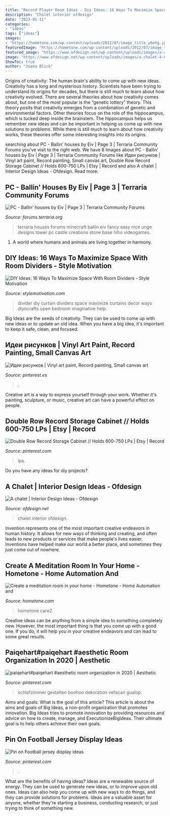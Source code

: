 ```yaml
---
title: "Record Player Room Ideas - Diy Ideas: 16 Ways To Maximize Space With Room Dividers"
description: "Chalet interior ofdesign"
date: "2023-01-11"
categories:
- "ideas"
tags: ["ideas"]
images:
- "https://hometone.com/wp-content/uploads/2012/07/image_title_y6ehg.jpg"
featuredImage: "https://hometone.com/wp-content/uploads/2012/07/image_title_y6ehg.jpg"
featured_image: "https://www.ofdesign.net/wp-content/uploads/images/a-chalet-4-870048258.jpg"
image: "https://www.ofdesign.net/wp-content/uploads/images/a-chalet-4-870048258.jpg"
ShowToc: true
author: "Juana Blick"
---
```



Origins of creativity: The human brain's ability to come up with new ideas.
Creativity has a long and mysterious history. Scientists have been trying to understand its origins for decades, but there is still much to learn about how creativity evolved. There are several theories about how creativity comes about, but one of the most popular is the “genetic lottery” theory. This theory posits that creativity emerges from a combination of genetic and environmental factors. Other theories focus on the role of the hippocampus, which is tucked deep inside the brainstem. The hippocampus helps us remember new ideas and can be important in helping us come up with new solutions to problems. While there is still much to learn about how creativity works, these theories offer some interesting insights into its origins.

	

		
searching about PC - Ballin&#039; houses by Eiv | Page 3 | Terraria Community Forums you've visit to the right web. We have 8 Images about PC - Ballin&#039; houses by Eiv | Page 3 | Terraria Community Forums like Идеи рисунков | Vinyl art paint, Record painting, Small canvas art, Double Row Record Storage Cabinet // Holds 600-750 LPs | Etsy | Record and also A chalet | Interior Design Ideas - Ofdesign. Read more:
		
    
## PC - Ballin&#039; Houses By Eiv | Page 3 | Terraria Community Forums

<img loading=lazy src="https://forums.terraria.org/index.php?attachments/unge-png.45137/" onerror="this.onerror=null;this.src='https://tse4.mm.bing.net/th?id=OIP.-GDMeiSeJEFfSqKKp55fuwHaHE&amp;pid=15.1';" alt="PC - Ballin&#039; houses by Eiv | Page 3 | Terraria Community Forums">

_Source: forums.terraria.org_

>terraria houses forums minecraft ballin eiv fancy easy nice unge designs tower pc castle creations stone base hiho videogames. 

	

1. A world where humans and animals are living together in harmony. 

    
## DIY Ideas: 16 Ways To Maximize Space With Room Dividers - Style Motivation

<img loading=lazy src="https://www.diyncrafts.com/wp-content/uploads/2018/03/11-curtain-room-divider.jpg" onerror="this.onerror=null;this.src='https://tse2.mm.bing.net/th?id=OIP.oik1vg4eph1bnZ3-a3sUzQHaKm&amp;pid=15.1';" alt="DIY Ideas: 16 Ways To Maximize Space With Room Dividers - Style Motivation">

_Source: stylemotivation.com_

>divider diy curtain dividers space maximize curtains decor ways diyncrafts open bedroom imaginative help. 

	

Big Ideas are the seeds of creativity. They can be used to come up with new ideas or to update an old idea. When you have a big idea, it's important to keep it safe, clean, and focused.

    
## Идеи рисунков | Vinyl Art Paint, Record Painting, Small Canvas Art

<img loading=lazy src="https://i.pinimg.com/originals/2a/1a/d3/2a1ad30c91be8f44adc9983e387397b9.jpg" onerror="this.onerror=null;this.src='https://tse1.mm.bing.net/th?id=OIP.40LpfabvblMq7h2y3koFjQHaJ4&amp;pid=15.1';" alt="Идеи рисунков | Vinyl art paint, Record painting, Small canvas art">

_Source: pinterest.es_

>. 

	

Creative art is a way to express yourself through your work. Whether it's painting, sculpture, or music, creative art can have a powerful effect on people.

    
## Double Row Record Storage Cabinet // Holds 600-750 LPs | Etsy | Record

<img loading=lazy src="https://i.pinimg.com/736x/13/d4/1e/13d41ed94d7ff8af51d7050b3b0eb4e1.jpg" onerror="this.onerror=null;this.src='https://tse1.mm.bing.net/th?id=OIP.wkcPWN70DycleHAu-NIBMwHaFj&amp;pid=15.1';" alt="Double Row Record Storage Cabinet // Holds 600-750 LPs | Etsy | Record">

_Source: pinterest.com_

>lps. 

	

Do you have any ideas for diy projects?

    
## A Chalet | Interior Design Ideas - Ofdesign

<img loading=lazy src="https://www.ofdesign.net/wp-content/uploads/images/a-chalet-4-870048258.jpg" onerror="this.onerror=null;this.src='https://tse3.mm.bing.net/th?id=OIP.wUtzYCH-fFkFq1XPK6htmQAAAA&amp;pid=15.1';" alt="A chalet | Interior Design Ideas - Ofdesign">

_Source: ofdesign.net_

>chalet interior ofdesign. 

	

Invention represents one of the most important creative endeavors in human history. It allows for new ways of thinking and creating, and often leads to new products or services that make people's lives easier. Inventions have helped make our world a better place, and sometimes they just come out of nowhere.

    
## Create A Meditation Room In Your Home - Hometone - Home Automation And

<img loading=lazy src="https://hometone.com/wp-content/uploads/2012/07/image_title_y6ehg.jpg" onerror="this.onerror=null;this.src='https://tse1.mm.bing.net/th?id=OIP.mLrOeM08sIelmVZmR_H5dQHaG0&amp;pid=15.1';" alt="Create a meditation room in your home - Hometone - Home Automation and">

_Source: hometone.com_

>hometone care2. 

	

Creative ideas can be anything from a simple idea to something completely new. However, the most important thing is that you come up with a good one. If you do, it will help you in your creative endeavors and can lead to some great results.

    
## Paiqehart#paiqehart #aesthetic Room Organization In 2020 | Aesthetic

<img loading=lazy src="https://i.pinimg.com/736x/d0/9c/54/d09c54522c77e957a124c17e976609f4.jpg" onerror="this.onerror=null;this.src='https://tse2.mm.bing.net/th?id=OIP.93i_s68xTm9VY0_otTWfsAHaJ3&amp;pid=15.1';" alt="paiqehart#paiqehart #aesthetic room organization in 2020 | Aesthetic">

_Source: pinterest.com_

>schlafzimmer gestalten boohoo dekoration vefacan gualop. 

	

Aims and goals: What is the goal of this article?
This article is about the aims and goals of Big Ideas, a non-profit organization that promotes innovation. Big Ideas tries to promote innovation by providing resources and advice on how to create, manage, and ExecutionizeBigIdeas. Their ultimate goal is to help others achieve their own goals.

    
## Pin On Football Jersey Display Ideas

<img loading=lazy src="https://i.pinimg.com/736x/20/81/ca/2081cafc53ba58974a5fc385556cf0cf.jpg" onerror="this.onerror=null;this.src='https://tse3.mm.bing.net/th?id=OIP.hiSZagE7nELxMdYONDfgfwHaJ4&amp;pid=15.1';" alt="Pin on Football jersey display ideas">

_Source: pinterest.com_

>. 

	

What are the benefits of having ideas?
Ideas are a renewable source of energy. They can be used to generate new ideas, or to improve upon old ones. Ideas can also help you come up with new ways to do things, and they can provide solutions for problems. Ideas are a valuable asset for anyone, whether they're starting a business, conducting research, or just trying to think of something new.

